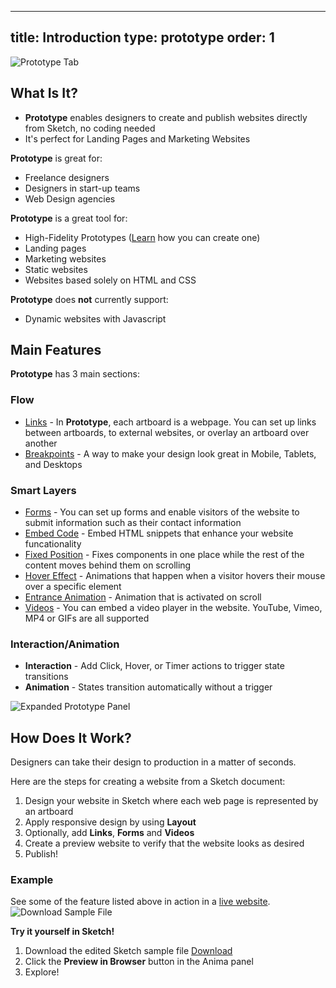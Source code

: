 
---
title: Introduction
type: prototype
order: 1
---
![Prototype Tab](http://f.cl.ly/items/2b471T2L0S3l3v38323T/Prototype%20in%20Sketch.png)

## What Is It?

 -  **Prototype** enables designers to create and publish websites directly from Sketch, no coding needed
 - It's perfect for Landing Pages and Marketing Websites

**Prototype** is great for:

* Freelance designers
* Designers in start-up teams
* Web Design agencies

**Prototype** is a great tool for:

* High-Fidelity Prototypes ([Learn](https://support.animaapp.com/designer-s-guide-to-anima/how-to-create-a-high-fidelity-prototype-in-sketch-using-anima) how you can create one)
* Landing pages
* Marketing websites
* Static websites
* Websites based solely on HTML and CSS

**Prototype** does **not** currently support:

* Dynamic websites with Javascript

## Main Features

**Prototype** has 3 main sections:

### **Flow** 
-  [Links](https://docs.animaapp.com/v3/prototype/03-links.html) - In **Prototype**, each artboard is a webpage. You can set up links between artboards, to external websites, or overlay an artboard over another
-  [Breakpoints](https://docs.animaapp.com/v3/prototype/breakpoints.html) - A way to make your design look great in Mobile, Tablets, and Desktops
  
### **Smart Layers**
  - [Forms](https://docs.animaapp.com/v3/prototype/03-forms.html) - You can set up forms and enable visitors of the website to submit information such as their contact information
  - [Embed Code](https://docs.animaapp.com/v3/prototype/embed-code.html) - Embed HTML snippets that enhance your website funcationality
  - [Fixed Position](https://docs.animaapp.com/v3/prototype/fixed-position.html) - Fixes components in one place while the rest of the content moves behind them on scrolling
  - [Hover Effect](https://docs.animaapp.com/v3/prototype/hover.html) - Animations that happen when a visitor hovers their mouse over a specific element
  - [Entrance Animation](https://docs.animaapp.com/v3/prototype/entrance-animation.html) - Animation that is activated on scroll
  - [Videos](https://docs.animaapp.com/v3/prototype/03-videos.html) - You can embed a video player in the website. YouTube, Vimeo, MP4 or GIFs are all supported

### **Interaction/Animation**
- **Interaction** - Add Click, Hover, or  Timer actions to trigger state transitions
- **Animation** -  States transition automatically without a trigger

![Expanded Prototype Panel](http://f.cl.ly/items/3H0n2U2z0R380G0b292X/Prototype%20UI.png)
## How Does It Work?

Designers can take their design to production in a matter of seconds.

Here are the steps for creating a website from a Sketch document:

1. Design your website in Sketch where each web page is represented by an artboard
2. Apply responsive design by using **Layout**
3. Optionally, add **Links**, **Forms** and **Videos**
4. Create a preview website to verify that the website looks as desired
5. Publish!

### Example
See some of the feature listed above in action in a [live website](https://quiet-cherry-4123.animaapp.io/).
![Download Sample File](https://docs.animaapp.com/images/launchpad/betterdesk1.png)

**Try it yourself in Sketch!**

1. Download the edited Sketch sample file [Download](https://www.dropbox.com/s/n0qcymp4ftybgma/BetterDesk.sketch?dl=1)
2. Click the **Preview in Browser** button in the Anima panel
3. Explore!
